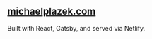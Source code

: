 ## [michaelplazek.com](https://michaelplazek.com)

Built with React, Gatsby, and served via Netlify.
